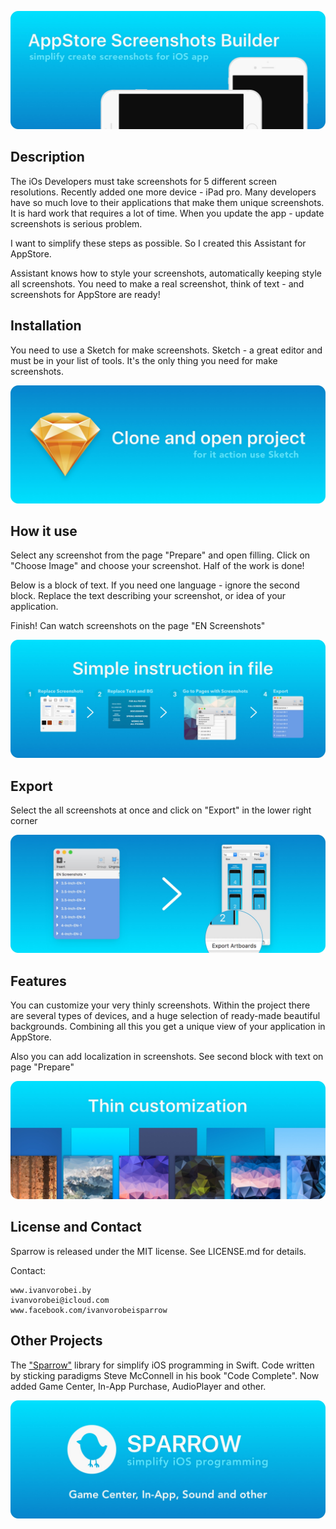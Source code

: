 ![](/Img/intro.jpg)

## Description
The iOs Developers must take screenshots for 5 different screen resolutions. Recently added one more device - iPad pro. Many developers have so much love to their applications that make them unique screenshots. It is hard work that requires a lot of time. When you update the app - update screenshots is serious problem.

I want to simplify these steps as possible. So I created this Assistant for AppStore. 

Assistant knows how to style your screenshots, automatically keeping style all screenshots. You need to make a real screenshot, think of text - and screenshots for AppStore are ready!

## Installation
You need to use a Sketch for make screenshots. Sketch - a great editor and must be in your list of tools. It's the only thing you need for make screenshots.

![](/Img/installation.jpg)

## How it use
Select any screenshot from the page "Prepare" and open filling. Click on "Choose Image" and choose your screenshot. Half of the work is done!

Below is a block of text. If you need one language - ignore the second block. Replace the text describing your screenshot, or idea of your application.

Finish! Can watch screenshots on the page "EN Screenshots"

![](/Img/tutorial.jpg)

## Export
Select the all screenshots at once and click on "Export" in the lower right corner

![](/Img/export.jpg)

## Features
You can customize your very thinly screenshots. Within the project there are several types of devices, and a huge selection of ready-made beautiful backgrounds. Combining all this you get a unique view of your application in AppStore. 

Also you can add localization in screenshots. See second block with text on page "Prepare" 

![](/Img/features.jpg)

## License and Contact
Sparrow is released under the MIT license. See LICENSE.md for details.

Contact:
 
 	www.ivanvorobei.by
    ivanvorobei@icloud.com
    www.facebook.com/ivanvorobeisparrow

## Other Projects

The ["Sparrow"](https://github.com/IvanVorobei/Sparrow) library for simplify iOS programming in Swift. Сode written by sticking paradigms Steve McConnell in his book "Сode Сomplete". Now added Game Center, In-App Purchase, AudioPlayer and other.

![](/Img/sparrow.jpg)
